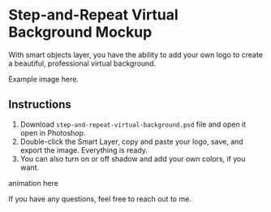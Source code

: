# Step-and-Repeat Virtual Background Mockup



With smart objects layer, you have the ability to add your own logo to create a beautiful, professional virtual background.

Example image here.

## Instructions

1. Download `step-and-repeat-virtual-background.psd` file and open it open in Photoshop.
2. Double-click the Smart Layer, copy and paste your logo, save, and export the image. Everything is ready.
3. You can also turn on or off shadow and add your own colors, if you want.

animation here

If you have any questions, feel free to reach out to me. 

